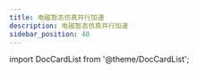```yaml
---
title: 电磁暂态仿真并行加速
description: 电磁暂态仿真并行加速
sidebar_position: 40
---
```



import DocCardList from '@theme/DocCardList';

<DocCardList />